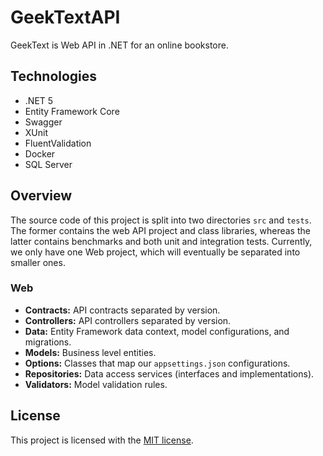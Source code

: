 # GeekTextAPI

GeekText is Web API in .NET for an online bookstore.

## Technologies

- .NET 5
- Entity Framework Core
- Swagger
- XUnit
- FluentValidation
- Docker
- SQL Server

## Overview

The source code of this project is split into two directories `src` and `tests`.
The former contains the web API project and class libraries, whereas the latter 
contains benchmarks and both unit and integration tests. Currently, we only have 
one Web project, which will eventually be separated into smaller ones.

### Web

- **Contracts:** API contracts separated by version.
- **Controllers:** API controllers separated by version.
- **Data:** Entity Framework data context, model configurations, and migrations.
- **Models:** Business level entities.
- **Options:** Classes that map our `appsettings.json` configurations.
- **Repositories:** Data access services (interfaces and implementations).
- **Validators:** Model validation rules.

## License

This project is licensed with the [MIT license](/LICENSE).